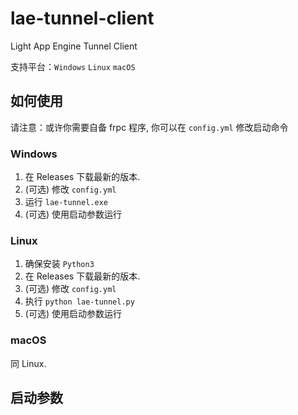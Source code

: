 # lae-tunnel-client
Light App Engine Tunnel Client

支持平台：`Windows` `Linux` `macOS`

## 如何使用

请注意：或许你需要自备 frpc 程序, 你可以在 `config.yml` 修改启动命令

### Windows
1. 在 Releases 下载最新的版本.
2. (可选) 修改 `config.yml`
3. 运行 `lae-tunnel.exe`
4. (可选) 使用启动参数运行

### Linux
1. 确保安装 `Python3`
2. 在 Releases 下载最新的版本.
3. (可选) 修改 `config.yml`
4. 执行 `python lae-tunnel.py`
5. (可选) 使用启动参数运行

### macOS
同 Linux.

## 启动参数
